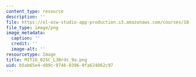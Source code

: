 ```yaml
---
content_type: resource
description: ''
file: https://ol-ocw-studio-app-production.s3.amazonaws.com/courses/18-02sc-multivariable-calculus-fall-2010/b5ab65e4d89c974683960fa624862c97_MIT18_02SC_L3Brds_9a.png
file_type: image/png
image_metadata:
  caption: ''
  credit: ''
  image-alt: ''
resourcetype: Image
title: MIT18_02SC_L3Brds_9a.png
uid: b5ab65e4-d89c-9746-8396-0fa624862c97
---
```

